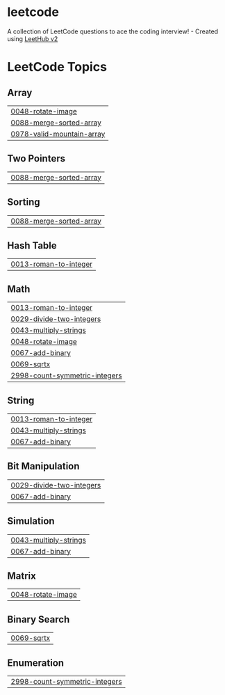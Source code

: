 # leetcode
A collection of LeetCode questions to ace the coding interview! - Created using [LeetHub v2](https://github.com/arunbhardwaj/LeetHub-2.0)

<!---LeetCode Topics Start-->
# LeetCode Topics
## Array
|  |
| ------- |
| [0048-rotate-image](https://github.com/Sarukesh-S/leetcode/tree/master/0048-rotate-image) |
| [0088-merge-sorted-array](https://github.com/Sarukesh-S/leetcode/tree/master/0088-merge-sorted-array) |
| [0978-valid-mountain-array](https://github.com/Sarukesh-S/leetcode/tree/master/0978-valid-mountain-array) |
## Two Pointers
|  |
| ------- |
| [0088-merge-sorted-array](https://github.com/Sarukesh-S/leetcode/tree/master/0088-merge-sorted-array) |
## Sorting
|  |
| ------- |
| [0088-merge-sorted-array](https://github.com/Sarukesh-S/leetcode/tree/master/0088-merge-sorted-array) |
## Hash Table
|  |
| ------- |
| [0013-roman-to-integer](https://github.com/Sarukesh-S/leetcode/tree/master/0013-roman-to-integer) |
## Math
|  |
| ------- |
| [0013-roman-to-integer](https://github.com/Sarukesh-S/leetcode/tree/master/0013-roman-to-integer) |
| [0029-divide-two-integers](https://github.com/Sarukesh-S/leetcode/tree/master/0029-divide-two-integers) |
| [0043-multiply-strings](https://github.com/Sarukesh-S/leetcode/tree/master/0043-multiply-strings) |
| [0048-rotate-image](https://github.com/Sarukesh-S/leetcode/tree/master/0048-rotate-image) |
| [0067-add-binary](https://github.com/Sarukesh-S/leetcode/tree/master/0067-add-binary) |
| [0069-sqrtx](https://github.com/Sarukesh-S/leetcode/tree/master/0069-sqrtx) |
| [2998-count-symmetric-integers](https://github.com/Sarukesh-S/leetcode/tree/master/2998-count-symmetric-integers) |
## String
|  |
| ------- |
| [0013-roman-to-integer](https://github.com/Sarukesh-S/leetcode/tree/master/0013-roman-to-integer) |
| [0043-multiply-strings](https://github.com/Sarukesh-S/leetcode/tree/master/0043-multiply-strings) |
| [0067-add-binary](https://github.com/Sarukesh-S/leetcode/tree/master/0067-add-binary) |
## Bit Manipulation
|  |
| ------- |
| [0029-divide-two-integers](https://github.com/Sarukesh-S/leetcode/tree/master/0029-divide-two-integers) |
| [0067-add-binary](https://github.com/Sarukesh-S/leetcode/tree/master/0067-add-binary) |
## Simulation
|  |
| ------- |
| [0043-multiply-strings](https://github.com/Sarukesh-S/leetcode/tree/master/0043-multiply-strings) |
| [0067-add-binary](https://github.com/Sarukesh-S/leetcode/tree/master/0067-add-binary) |
## Matrix
|  |
| ------- |
| [0048-rotate-image](https://github.com/Sarukesh-S/leetcode/tree/master/0048-rotate-image) |
## Binary Search
|  |
| ------- |
| [0069-sqrtx](https://github.com/Sarukesh-S/leetcode/tree/master/0069-sqrtx) |
## Enumeration
|  |
| ------- |
| [2998-count-symmetric-integers](https://github.com/Sarukesh-S/leetcode/tree/master/2998-count-symmetric-integers) |
<!---LeetCode Topics End-->